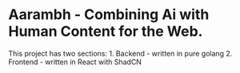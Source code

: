 # Aarambh - Combining Ai with Human Content for the Web.

This project has two sections:
	1. Backend - written in pure golang
	2. Frontend - written in React with ShadCN
